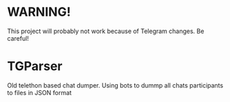 # WARNING!
This project will probably not work because of Telegram changes. Be careful!

# TGParser
Old telethon based chat dumper. Using bots to dummp all chats participants to files in JSON format
